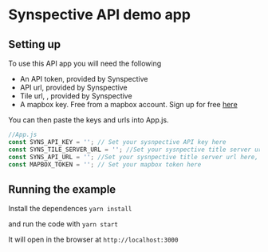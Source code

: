 # Synspective API demo app

## Setting up

To use this API app you will need the following

- An API token, provided by Synspective
- API url, provided by Synspective
- Tile url, , provided by Synspective
- A mapbox key. Free from a mapbox account. Sign up for free [here](https://www.mapbox.com/)

You can then paste the keys and urls into App.js.

```jsx
//App.js
const SYNS_API_KEY = ''; // Set your sysnpective API key here
const SYNS_TILE_SERVER_URL = ''; //Set your sysnpective title server url here, it should look something like htps://tiles.synspective.io/v2
const SYNS_API_URL = ''; //Set your sysnpective title server url here, it should look something like htps://api.ldm.synspective.io/v2
const MAPBOX_TOKEN = ''; // Set your mapbox token here
```

## Running the example

Install the dependences
`yarn install`

and run the code with
`yarn start`

It will open in the browser at `http://localhost:3000`